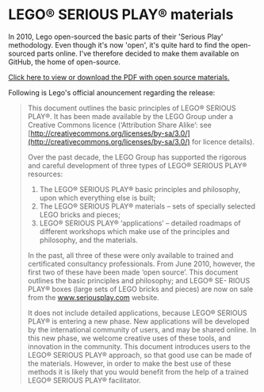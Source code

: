 # LEGO® SERIOUS PLAY® materials
In 2010, Lego open-sourced the basic parts of their 'Serious Play' methodology. Even 
though it's now 'open', it's quite hard to find the open-sourced parts online. I've 
therefore decided to make them available on GitHub, the home of open-source. 
 
[Click here to view or download the PDF with open source materials.](./LEGO_SERIOUS_PLAY_OpenSource.pdf)
 
Following is Lego's official anouncement regarding the release:

> This document outlines the basic principles of
> LEGO® SERIOUS PLAY®. It has been made available
> by the LEGO Group under a Creative Commons licence
> (‘Attribution Share Alike’: see 
> [http://creativecommons.org/licenses/by-sa/3.0/](http://creativecommons.org/licenses/by-sa/3.0/) 
> for licence details). 
> 
> Over the past decade, the LEGO Group has supported the
> rigorous and careful development of three types of
> LEGO® SERIOUS PLAY® resources: 
> 
> 1. The LEGO® SERIOUS PLAY® basic principles
> and philosophy, upon which everything else
> is built; 
> 2. The LEGO® SERIOUS PLAY® materials – sets
> of specially selected LEGO bricks and pieces;
> 3. LEGO® SERIOUS PLAY® ‘applications’ –
> detailed roadmaps of different workshops
> which make use of the principles and
> philosophy, and the materials.
> 
> In the past, all three of these were only available
> to trained and certificated consultancy professionals.
> From June 2010, however, the first two of these have
> been made ‘open source’. This document outlines
> the basic principles and philosophy; and LEGO® SE-
> RIOUS PLAY® boxes (large sets of LEGO bricks and
> pieces) are now on sale from the www.seriousplay.com website.
>   
> It does not include detailed applications, because
> LEGO® SERIOUS PLAY® is entering a new phase.
> New applications will be developed by the international
> community of users, and may be shared online. In this
> new phase, we welcome creative uses of these tools,
> and innovation in the community. This document
> introduces users to the LEGO® SERIOUS PLAY®
> approach, so that good use can be made of the
> materials. However, in order to make the best use of
> these methods it is likely that you would benefit from
> the help of a trained LEGO® SERIOUS PLAY® facilitator.
